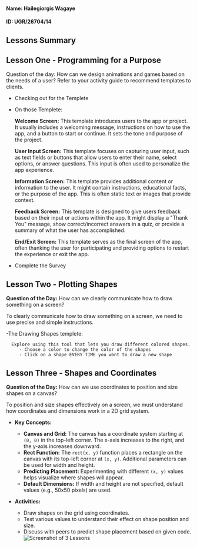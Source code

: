 #### Name: Hailegiorgis Wagaye

#### ID: UGR/26704/14

## **Lessons Summary**

## **Lesson One - Programming for a Purpose**

Question of the day: How can we design animations and games based on the needs of a user? Refer to your activity guide to recommend templates to clients.
- Checking out for the Templete
- On those Templete: 

  **Welcome Screen:** This template introduces users to the app or project. It usually includes a welcoming message, instructions on how to use the app, and a button to start or continue. It sets the tone and purpose of the project.
    
    **User Input Screen:** This template focuses on capturing user input, such as text fields or buttons that allow users to enter their name, select options, or answer questions. This input is often used to personalize the app experience.
    
    **Information Screen:** This template provides additional content or information to the user. It might contain instructions, educational facts, or the purpose of the app. This is often static text or images that provide context.
    
    **Feedback Screen:** This template is designed to give users feedback based on their input or actions within the app. It might display a "Thank You" message, show correct/incorrect answers in a quiz, or provide a summary of what the user has accomplished.
    
    **End/Exit Screen:** This template serves as the final screen of the app, often thanking the user for participating and providing options to restart the experience or exit the app.
- Complete the Survey
    
## **Lesson Two - Plotting Shapes**

**Question of the Day:** How can we clearly communicate how to draw something on a screen?

To clearly communicate how to draw something on a screen, we need to use precise and simple instructions.
  
  -The Drawing Shapes templete:
  
      Explore using this tool that lets you draw different colored shapes.
         - Choose a color to change the color of the shapes
         - Click on a shape EVERY TIME you want to draw a new shape
## **Lesson Three - Shapes and Coordinates**

**Question of the Day:** How can we use coordinates to position and size shapes on a canvas?

To position and size shapes effectively on a screen, we must understand how coordinates and dimensions work in a 2D grid system.

- **Key Concepts:**
  - **Canvas and Grid:** The canvas has a coordinate system starting at `(0, 0)` in the top-left corner. The x-axis increases to the right, and the y-axis increases downward.
  - **Rect Function:** The `rect(x, y)` function places a rectangle on the canvas with its top-left corner at `(x, y)`. Additional parameters can be used for width and height.
  - **Predicting Placement:** Experimenting with different `(x, y)` values helps visualize where shapes will appear.
  - **Default Dimensions:** If width and height are not specified, default values (e.g., 50x50 pixels) are used.

- **Activities:**
  - Draw shapes on the grid using coordinates.
  - Test various values to understand their effect on shape position and size.
  - Discuss with peers to predict shape placement based on given code.
![Screenshot of 3 Lessons](https://i.ibb.co/R3mj9Dp/Screenshot-3-lesson.png)
